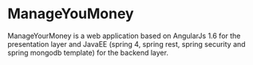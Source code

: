 # ManageYouMoney


ManageYourMoney is a web application based on AngularJs 1.6 for the 
presentation layer and JavaEE (spring 4, spring rest, spring security and spring mongodb template) for
the backend layer.

